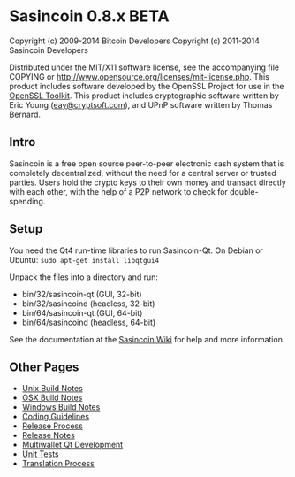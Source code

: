 Sasincoin 0.8.x BETA
====================

Copyright (c) 2009-2014 Bitcoin Developers
Copyright (c) 2011-2014 Sasincoin Developers

Distributed under the MIT/X11 software license, see the accompanying
file COPYING or http://www.opensource.org/licenses/mit-license.php.
This product includes software developed by the OpenSSL Project for use in the [OpenSSL Toolkit](http://www.openssl.org/). This product includes
cryptographic software written by Eric Young ([eay@cryptsoft.com](mailto:eay@cryptsoft.com)), and UPnP software written by Thomas Bernard.


Intro
---------------------
Sasincoin is a free open source peer-to-peer electronic cash system that is
completely decentralized, without the need for a central server or trusted
parties.  Users hold the crypto keys to their own money and transact directly
with each other, with the help of a P2P network to check for double-spending.


Setup
---------------------
You need the Qt4 run-time libraries to run Sasincoin-Qt. On Debian or Ubuntu:
	`sudo apt-get install libqtgui4`

Unpack the files into a directory and run:

- bin/32/sasincoin-qt (GUI, 32-bit)
- bin/32/sasincoind (headless, 32-bit)
- bin/64/sasincoin-qt (GUI, 64-bit)
- bin/64/sasincoind (headless, 64-bit)

See the documentation at the [Sasincoin Wiki](http://sasincoin.info)
for help and more information.


Other Pages
---------------------
- [Unix Build Notes](build-unix.md)
- [OSX Build Notes](build-osx.md)
- [Windows Build Notes](build-msw.md)
- [Coding Guidelines](coding.md)
- [Release Process](release-process.md)
- [Release Notes](release-notes.md)
- [Multiwallet Qt Development](multiwallet-qt.md)
- [Unit Tests](unit-tests.md)
- [Translation Process](translation_process.md)
